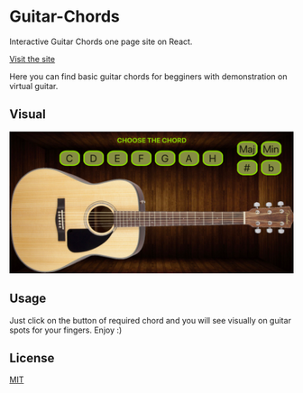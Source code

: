 # Guitar-Chords
Interactive Guitar Chords one page site on React.

[Visit the site](https://guitar-chords-react.netlify.app)

Here you can find basic guitar chords for begginers with demonstration on virtual guitar.

## Visual

![preview](src/site-preview.png)

## Usage

Just click on the button of required chord and you will see visually on guitar spots for your fingers.
Enjoy :)

## License

[MIT](https://choosealicense.com/licenses/mit/)
